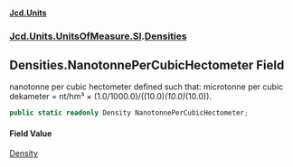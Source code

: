 #### [Jcd.Units](index.md 'index')
### [Jcd.Units.UnitsOfMeasure.SI](Jcd.Units.UnitsOfMeasure.SI.md 'Jcd.Units.UnitsOfMeasure.SI').[Densities](Densities.md 'Jcd.Units.UnitsOfMeasure.SI.Densities')

## Densities.NanotonnePerCubicHectometer Field

nanotonne per cubic hectometer defined such that: microtonne per cubic dekameter = nt/hm³ ×
(1.0/1000.0)/((10.0)*(10.0)*(10.0)).

```csharp
public static readonly Density NanotonnePerCubicHectometer;
```

#### Field Value
[Density](Density.md 'Jcd.Units.UnitTypes.Density')